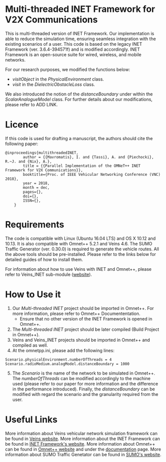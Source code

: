 # Multi-threaded INET Framework for V2X Communications

This is multi-threaded version of INET Framework. Our implementation is able to reduce the simulation time, ensuring seamless integration with the existing scenarios of a user. This code is based on the legacy INET Framework (ver. 3.6.4-394571f) and is modified accordingly. INET Framework is an open-source suite for wired, wireless, and mobile networks.

For our research purposes, we modified the functions below:
* *visitObject* in the *PhysicalEnvironment* class.
* *visit* in the *DielectricObstacleLoss* class.

We also introduced the notion of the *distanceBoundary* under within the *ScalarAnalogueModel* class.
For further details about our modifications, please refer to ADD LINK.

# Licence

If this code is used for drafting a manuscript, the authors should cite the following paper:
```    
@inproceedings{multithreadedINET,
        author = {{Mavromatis}, I. and {Tassi}, A. and {Piechocki}, R.~J. and {Nix}, A.},
        title = {{Parallel Implementation of the OMNeT++ INET Framework for V2X Communications}},
        booktitle={Proc. of IEEE Vehicular Networking Conference (VNC) 2018},
        year = 2018,
        month = dec,
        pages={},
        doi={},
        ISSN={},
    }
```
# Requirements

The code is compatible with Linux (Ubuntu 16.04 LTS) and OS X 10.12 and 10.13. It is also compatible with Omnet++ 5.2.1 and Veins 4.6. The SUMO Traffic Generator (ver. 0.30.0) is required to generate the vehicle routes. All the above tools should be pre-installed. Please refer to the links below for detailed guides of how to install them.

For information about how to use Veins with INET and Omnet++, please refer to Veins_INET sub-module ([website](http://veins.car2x.org/documentation/modules/)).

# How to Use it
1. Our *Multi-threaded INET* project should be imported in Omnet++. For more information, please refer to Omnet++ Documententation.
    - Ensure that no other version of the INET Framework is opened in Omnet++.
2. The *Multi-threaded INET* project should be later compiled (Build Project in Omnet++).
3. Veins and Veins_INET projects should be imported in Omnet++ and compiled as well.
4. At the omnetpp.ini, please add the following lines:
```
Scenario.physicalEnvironment.numberOfThreads = 4
Scenario.radioMedium.analogModel.distanceBoundary = 1000
```
5. The *Scenario* is the name of the network to be simulated in Omnet++. The *numberOfThreads* can be modified accordingly to the machine used (please refer to our paper for more information and the difference in the performance introduced). Finally, the *distanceBoundary* can be modified with regard the scenario and the granularity required from the user.

# Useful Links
More information about Veins vehicular network simulation framework can be found in [Veins website](http://veins.car2x.org/).
More information about the INET Framework can be found in [INET Framework's website](https://inet.omnetpp.org/).
More information about Omnet++ can be found in [Omnet++ website](https://omnetpp.org/) and under the [documentation](https://omnetpp.org/documentation) page.
More information about SUMO Traffic Genetator can be found in [SUMO's website](https://www.dlr.de/ts/en/desktopdefault.aspx/tabid-9883/16931_read-41000/).
